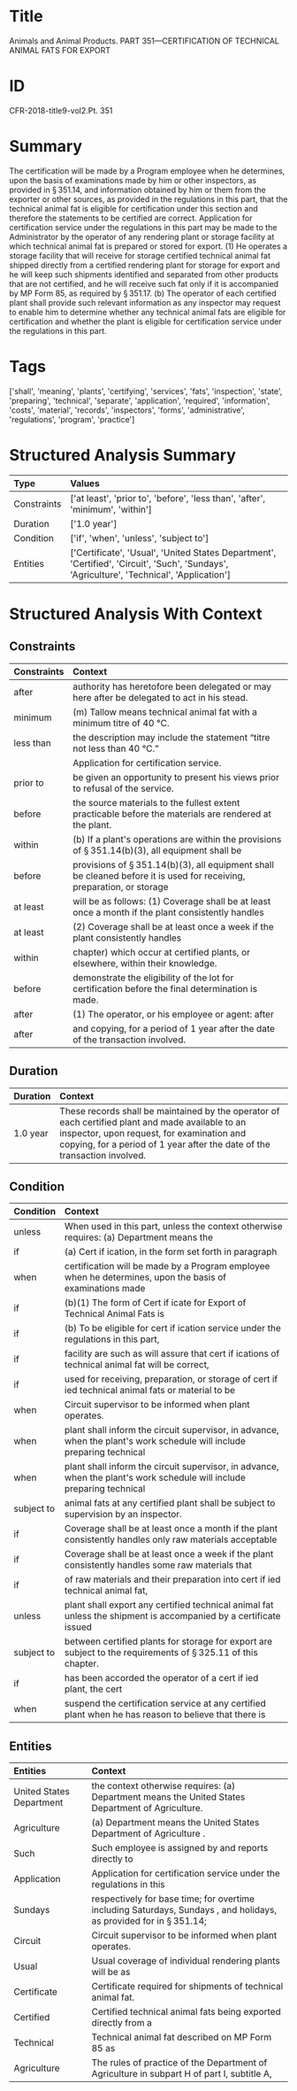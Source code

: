 # Title

 Animals and Animal Products. PART 351—CERTIFICATION OF TECHNICAL ANIMAL FATS FOR EXPORT


# ID

 CFR-2018-title9-vol2.Pt. 351


# Summary

The certification will be made by a Program employee when he determines, upon the basis of examinations made by him or other inspectors, as provided in &#167;&#8201;351.14, and information obtained by him or them from the exporter or other sources, as provided in the regulations in this part, that the technical animal fat is eligible for certification under this section and therefore the statements to be certified are correct.
Application for certification service under the regulations in this part may be made to the Administrator by the operator of any rendering plant or storage facility at which technical animal fat is prepared or stored for export.
(1) He operates a storage facility that will receive for storage certified technical animal fat shipped directly from a certified rendering plant for storage for export and he will keep such shipments identified and separated from other products that are not certified, and he will receive such fat only if it is accompanied by MP Form 85, as required by &#167;&#8201;351.17.
(b) The operator of each certified plant shall provide such relevant information as any inspector may request to enable him to determine whether any technical animal fats are eligible for certification and whether the plant is eligible for certification service under the regulations in this part.


# Tags

['shall', 'meaning', 'plants', 'certifying', 'services', 'fats', 'inspection', 'state', 'preparing', 'technical', 'separate', 'application', 'required', 'information', 'costs', 'material', 'records', 'inspectors', 'forms', 'administrative', 'regulations', 'program', 'practice']


# Structured Analysis Summary

| Type        | Values                                                                                                                                     |
|:------------|:-------------------------------------------------------------------------------------------------------------------------------------------|
| Constraints | ['at least', 'prior to', 'before', 'less than', 'after', 'minimum', 'within']                                                              |
| Duration    | ['1.0 year']                                                                                                                               |
| Condition   | ['if', 'when', 'unless', 'subject to']                                                                                                     |
| Entities    | ['Certificate', 'Usual', 'United States Department', 'Certified', 'Circuit', 'Such', 'Sundays', 'Agriculture', 'Technical', 'Application'] |


# Structured Analysis With Context

 


## Constraints

| Constraints   | Context                                                                                                                          |
|:--------------|:---------------------------------------------------------------------------------------------------------------------------------|
| after         | authority has heretofore been delegated or may here after  be delegated to act in his stead.                                     |
| minimum       | (m) Tallow means technical animal fat with a  minimum  titre of 40 &#176;C.                                                      |
| less than     | the description may include the statement &#8220;titre not less than  40 &#176;C.&#8221;                                         |
|               |             Application for certification service.                                                                               |
| prior to      | be given an opportunity to present his views prior to  refusal of the service.                                                   |
| before        | the source materials to the fullest extent practicable before  the materials are rendered at the plant.                          |
| within        | (b) If a plant's operations are  within the provisions of &#167;&#8201;351.14(b)(3), all equipment shall be                      |
| before        | provisions of &#167;&#8201;351.14(b)(3), all equipment shall be cleaned before it is used for receiving, preparation, or storage |
| at least      | will be as follows: (1) Coverage shall be at least once a month if the plant consistently handles                                |
| at least      | (2) Coverage shall be  at least once a week if the plant consistently handles                                                    |
| within        | chapter) which occur at certified plants, or elsewhere, within  their knowledge.                                                 |
| before        | demonstrate the eligibility of the lot for certification before  the final determination is made.                                |
| after         | (1) The operator, or his employee or agent: after                                                                                |
| after         | and copying, for a period of 1 year after  the date of the transaction involved.                                                 |


## Duration

| Duration   | Context                                                                                                                                                                                                                     |
|:-----------|:----------------------------------------------------------------------------------------------------------------------------------------------------------------------------------------------------------------------------|
| 1.0 year   | These records shall be maintained by the operator of each certified plant and made available to an inspector, upon request, for examination and copying, for a period of 1 year after the date of the transaction involved. |


## Condition

| Condition   | Context                                                                                                                  |
|:------------|:-------------------------------------------------------------------------------------------------------------------------|
| unless      | When used in this part,  unless the context otherwise requires: (a) Department means the                                 |
| if          | (a) Cert if ication, in the form set forth in paragraph                                                                  |
| when        | certification will be made by a Program employee when he determines, upon the basis of examinations made                 |
| if          | (b)(1) The form of Cert if icate for Export of Technical Animal Fats is                                                  |
| if          | (b) To be eligible for cert if ication service under the regulations in this part,                                       |
| if          | facility are such as will assure that cert if ications of technical animal fat will be correct,                          |
| if          | used for receiving, preparation, or storage of cert if ied technical animal fats or material to be                       |
| when        | Circuit supervisor to be informed  when  plant operates.                                                                 |
| when        | plant shall inform the circuit supervisor, in advance, when the plant's work schedule will include preparing technical   |
| when        | plant shall inform the circuit supervisor, in advance, when the plant's work schedule will include preparing technical   |
| subject to  | animal fats at any certified plant shall be subject to  supervision by an inspector.                                     |
| if          | Coverage shall be at least once a month if the plant consistently handles only raw materials acceptable                  |
| if          | Coverage shall be at least once a week if the plant consistently handles some raw materials that                         |
| if          | of raw materials and their preparation into cert if ied technical animal fat,                                            |
| unless      | plant shall export any certified technical animal fat unless the shipment is accompanied by a certificate issued         |
| subject to  | between certified plants for storage for export are subject to  the requirements of &#167;&#8201;325.11 of this chapter. |
| if          | has been accorded the operator of a cert if ied plant, the cert                                                          |
| when        | suspend the certification service at any certified plant when he has reason to believe that there is                     |


## Entities

| Entities                 | Context                                                                                                                       |
|:-------------------------|:------------------------------------------------------------------------------------------------------------------------------|
| United States Department | the context otherwise requires: (a) Department means the United States Department  of Agriculture.                            |
| Agriculture              | (a) Department means the United States Department of Agriculture .                                                            |
| Such                     | Such employee is assigned by and reports directly to                                                                          |
| Application              | Application for certification service under the regulations in this                                                           |
| Sundays                  | respectively for base time; for overtime including Saturdays, Sundays , and holidays, as provided for in &#167;&#8201;351.14; |
| Circuit                  | Circuit  supervisor to be informed when plant operates.                                                                       |
| Usual                    | Usual coverage of individual rendering plants will be as                                                                      |
| Certificate              | Certificate  required for shipments of technical animal fat.                                                                  |
| Certified                | Certified technical animal fats being exported directly from a                                                                |
| Technical                | Technical animal fat described on MP Form 85 as                                                                               |
| Agriculture              | The rules of practice of the Department of Agriculture in subpart H of part I, subtitle A,                                    |


